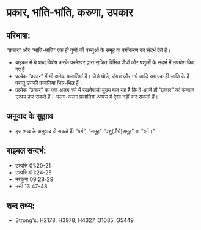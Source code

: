 # प्रकार, भांति-भांति, करुणा, उपकार #

## परिभाषा: ##

“प्रकार” और “भांति-भांति” एक ही गुणों की वस्तुओं के समूह या वर्गीकरण का संदर्भ देते हैं।

* बाइबल में ये शब्द विशेष करके परमेश्वर द्वारा सृजित विभिन्न पौधों और पशुओं के संदर्भ में उपयोग किए गए हैं।
* प्रत्येक “प्रकार” में भी अनेक प्रजातियां हैं। जैसे घोड़े, ज़ेबरा और गधे आदि सब एक ही जाति के हैं परन्तु उनकी प्रजातियां भिन्न-भिन्न हैं।
* प्रत्येक “प्रकार” का एक अलग वर्ण में रखनेवाली मुख्य बात यह है कि वे अपने ही “प्रकार” की सन्तान उत्पन्न कर सकते हैं। अलग-अलग प्रजातियां आपस में ऐसा नहीं कर सकती हैं।

## अनुवाद के सुझाव ##

* इस शब्द के अनुवाद हो सकते हैं: “वर्ग”, “समूह” “पशु(पौधे)समूह” या "वर्ग।"

## बाइबल सन्दर्भ: ##

* उत्पत्ति 01:20-21
* उत्पत्ति 01:24-25
* मरकुस 09:28-29
* मत्ती 13:47-48

## शब्द तथ्य: ##

* Strong's: H2178, H3978, H4327, G1085, G5449
